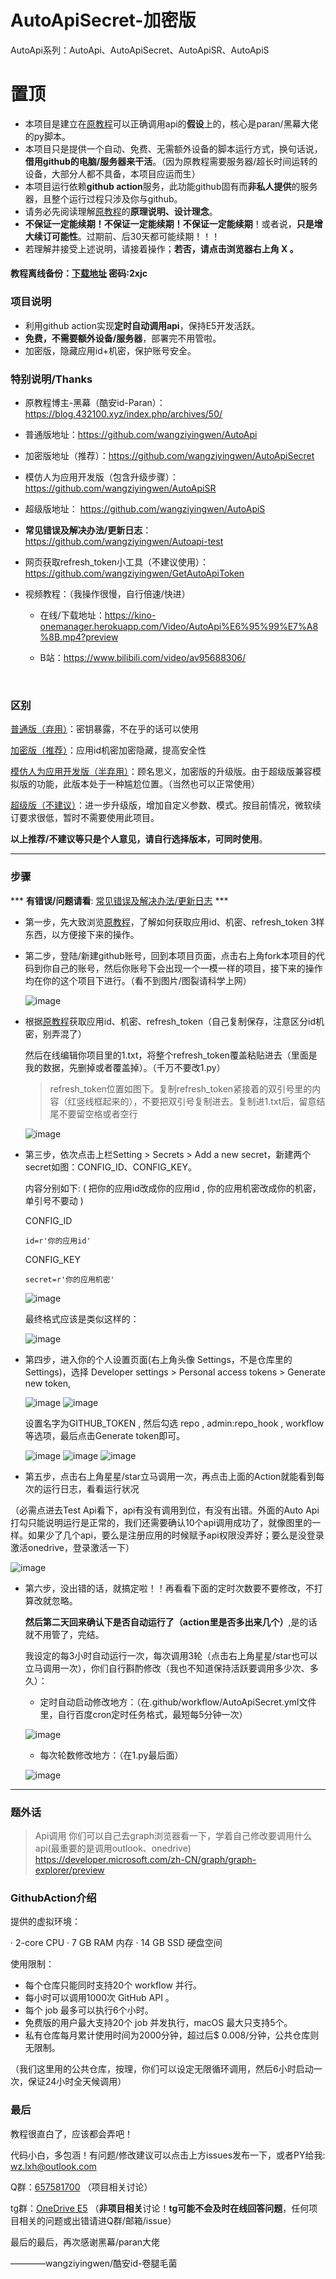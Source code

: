 # AutoApiSecret-加密版

AutoApi系列：AutoApi、AutoApiSecret、AutoApiSR、AutoApiS

# 置顶 #

* 本项目是建立在[原教程](https://blog.432100.xyz/index.php/archives/50/)可以正确调用api的**假设**上的，核心是paran/黑幕大佬的py脚本。
* 本项目只是提供一个自动、免费、无需额外设备的脚本运行方式，换句话说，**借用github的电脑/服务器来干活**。（因为原教程需要服务器/超长时间运转的设备，大部分人都不具备，本项目应运而生）
* 本项目运行依赖**github action**服务，此功能github固有而**非私人提供**的服务器，且整个运行过程只涉及你与github。
* 请务必先阅读理解[原教程](https://blog.432100.xyz/index.php/archives/50/)的**原理说明、设计理念**。
* **不保证一定能续期！不保证一定能续期！不保证一定能续期**！或者说，**只是增大续订可能性**。过期前、后30天都可能续期！！！
* 若理解并接受上述说明，请接着操作；**若否，请点击浏览器右上角 X 。**

#### 教程离线备份：[下载地址](https://wwfu.lanzouo.com/b03jycjud) 密码:2xjc 

### 项目说明 ###

* 利用github action实现**定时自动调用api**，保持E5开发活跃。
* **免费，不需要额外设备/服务器**，部署完不用管啦。
* 加密版，隐藏应用id+机密，保护账号安全。

### 特别说明/Thanks ###

* 原教程博主-黑幕（酷安id-Paran）：https://blog.432100.xyz/index.php/archives/50/

* 普通版地址：https://github.com/wangziyingwen/AutoApi

* 加密版地址（推荐）：https://github.com/wangziyingwen/AutoApiSecret

* 模仿人为应用开发版（包含升级步骤）：https://github.com/wangziyingwen/AutoApiSR

* 超级版地址： https://github.com/wangziyingwen/AutoApiS

* **常见错误及解决办法/更新日志**：https://github.com/wangziyingwen/Autoapi-test

* 网页获取refresh_token小工具（不建议使用）：https://github.com/wangziyingwen/GetAutoApiToken

* 视频教程：（我操作很慢，自行倍速/快进）

  * 在线/下载地址：https://kino-onemanager.herokuapp.com/Video/AutoApi%E6%95%99%E7%A8%8B.mp4?preview

  * B站：https://www.bilibili.com/video/av95688306/

    ​      

### 区别 ###

   [普通版（弃用）](https://github.com/wangziyingwen/AutoApi)：密钥暴露，不在乎的话可以使用

   [加密版（推荐）](https://github.com/wangziyingwen/AutoApiSecret)：应用id机密加密隐藏，提高安全性

   [模仿人为应用开发版（半弃用）](https://github.com/wangziyingwen/AutoApiSR)：顾名思义，加密版的升级版。由于超级版兼容模拟版的功能，此版本处于一种尴尬位置。（当然也可以正常使用）

   [超级版（不建议）](https://github.com/wangziyingwen/AutoApiS)：进一步升级版，增加自定义参数、模式。按目前情况，微软续订要求很低，暂时不需要使用此项目。

   **以上推荐/不建议等只是个人意见，请自行选择版本，可同时使用**。

--------------------------------------------------------------

### 步骤 ###

   *** **有错误/问题请看**:    [常见错误及解决办法/更新日志](https://github.com/wangziyingwen/Autoapi-test) ***   

* 第一步，先大致浏览[原教程](https://blog.432100.xyz/index.php/archives/50/)，了解如何获取应用id、机密、refresh_token 3样东西，以方便接下来的操作。

* 第二步，登陆/新建github账号，回到本项目页面，点击右上角fork本项目的代码到你自己的账号，然后你账号下会出现一个一模一样的项目，接下来的操作均在你的这个项目下进行。（看不到图片/图裂请科学上网）

  ![image](https://github.com/wangziyingwen/ImageHosting/blob/master/AutoApi/fork.png)

* 根据[原教程](https://blog.432100.xyz/index.php/archives/50/)获取应用id、机密、refresh_token（自己复制保存，注意区分id机密，别弄混了）

  然后在线编辑你项目里的1.txt，将整个refresh_token覆盖粘贴进去（里面是我的数据，先删掉或者覆盖掉）。（千万不要改1.py）

    > refresh_token位置如图下。复制refresh_token紧接着的双引号里的内容（红竖线框起来的），不要把双引号复制进去。复制进1.txt后，留意结尾不要留空格或者空行

    ![image](https://github.com/wangziyingwen/ImageHosting/blob/master/AutoApi/token地方.png)

* 第三步，依次点击上栏Setting > Secrets > Add a new secret，新建两个secret如图：CONFIG_ID、CONFIG_KEY。

  内容分别如下: ( 把你的应用id改成你的应用id , 你的应用机密改成你的机密，单引号不要动 )

  CONFIG_ID

  ```shell
  id=r'你的应用id'
  ```

  CONFIG_KEY

  ```shell
  secret=r'你的应用机密'
  ```

  ![image](https://github.com/wangziyingwen/ImageHosting/blob/master/AutoApi/机密.png)

  最终格式应该是类似这样的：

  ![image](https://github.com/wangziyingwen/ImageHosting/blob/master/AutoApi/格式.png)

* 第四步，进入你的个人设置页面(右上角头像 Settings，不是仓库里的 Settings)，选择 Developer settings > Personal access tokens > Generate new token,

  ![image](https://github.com/wangziyingwen/ImageHosting/blob/master/AutoApi/Settings.png)
  ![image](https://github.com/wangziyingwen/ImageHosting/blob/master/AutoApi/token.png)

  设置名字为GITHUB_TOKEN , 然后勾选 repo , admin:repo_hook , workflow 等选项，最后点击Generate token即可。

  ![image](https://github.com/wangziyingwen/ImageHosting/blob/master/AutoApi/repo.png)
  ![image](https://github.com/wangziyingwen/ImageHosting/blob/master/AutoApi/adminrepo.png)
  ![image](https://github.com/wangziyingwen/ImageHosting/blob/master/AutoApi/workflow.png)

* 第五步，点击右上角星星/star立马调用一次，再点击上面的Action就能看到每次的运行日志，看看运行状况

（必需点进去Test Api看下，api有没有调用到位，有没有出错。外面的Auto Api打勾只能说明运行是正常的，我们还需要确认10个api调用成功了，就像图里的一样。如果少了几个api，要么是注册应用的时候赋予api权限没弄好；要么是没登录激活onedrive，登录激活一下）

  ![image](https://github.com/wangziyingwen/ImageHosting/blob/master/AutoApi/日志.png)

* 第六步，没出错的话，就搞定啦！！再看看下面的定时次数要不要修改，不打算改就忽略。

  **然后第二天回来确认下是否自动运行了（action里是否多出来几个）**,是的话就不用管了，完结。

  我设定的每3小时自动运行一次，每次调用3轮（点击右上角星星/star也可以立马调用一次），你们自行斟酌修改（我也不知道保持活跃要调用多少次、多久）：

  * 定时自动启动修改地方：（在.github/workflow/AutoApiSecret.yml文件里，自行百度cron定时任务格式，最短每5分钟一次）

  ![image](https://github.com/wangziyingwen/ImageHosting/blob/master/AutoApi/定时.png)

  * 每次轮数修改地方：（在1.py最后面）

  ![image](https://github.com/wangziyingwen/ImageHosting/blob/master/AutoApi/次数.png)

------------------------------------------------------------

### 题外话 ###

> Api调用
>   你们可以自己去graph浏览器看一下，学着自己修改要调用什么api(最重要的是调用outlook、onedrive)
>   https://developer.microsoft.com/zh-CN/graph/graph-explorer/preview

### GithubAction介绍 ###

提供的虚拟环境：

· 2-core CPU
· 7 GB RAM 内存
· 14 GB SSD 硬盘空间

使用限制：

* 每个仓库只能同时支持20个 workflow 并行。
* 每小时可以调用1000次 GitHub API 。
* 每个 job 最多可以执行6个小时。
* 免费版的用户最大支持20个 job 并发执行，macOS 最大只支持5个。
* 私有仓库每月累计使用时间为2000分钟，超过后$ 0.008/分钟，公共仓库则无限制。

（我们这里用的公共仓库，按理，你们可以设定无限循环调用，然后6小时启动一次，保证24小时全天候调用）

### 最后 ###

  教程很直白了，应该都会弄吧！

  代码小白，多包涵！有问题/修改建议可以点击上方issues发布一下，或者PY给我:
  wz.lxh@outlook.com

  Q群：[657581700](https://jq.qq.com/?_wv=1027&k=5FQJbWmV)  （项目相关讨论）

  tg群：[OneDrive E5](https://t.me/joinchat/OLlK9RsbBlmTYOJS_BU4Mg)   （**非项目相关**讨论！**tg可能不会及时在线回答问题**，任何项目相关的问题或出错请进Q群/邮箱/issue）



  最后的最后，再次感谢黑幕/paran大佬

  ————wangziyingwen/酷安id-卷腿毛菌
